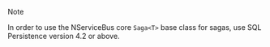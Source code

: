 > [!NOTE]
> In order to use the NServiceBus core `Saga<T>` base class for sagas, use SQL Persistence version 4.2 or above.